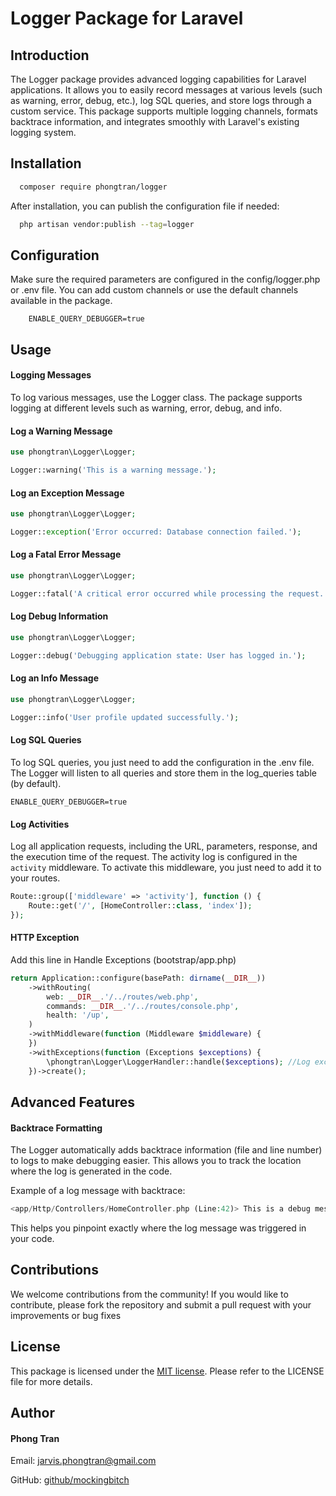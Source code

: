 # Logger Package for Laravel

## Introduction
The Logger package provides advanced logging capabilities for Laravel applications. It allows you to easily record messages at various levels (such as warning, error, debug, etc.), log SQL queries, and store logs through a custom service. This package supports multiple logging channels, formats backtrace information, and integrates smoothly with Laravel's existing logging system.

## Installation
```bash
  composer require phongtran/logger
```
After installation, you can publish the configuration file if needed:
```bash
  php artisan vendor:publish --tag=logger
```

## Configuration

Make sure the required parameters are configured in the config/logger.php or .env file. You can add custom channels or use the default channels available in the package.

```.env
    ENABLE_QUERY_DEBUGGER=true
```

## Usage
#### Logging Messages
To log various messages, use the Logger class. The package supports logging at different levels such as warning, error, debug, and info.

#### Log a Warning Message

```php
use phongtran\Logger\Logger;

Logger::warning('This is a warning message.');
```

#### Log an Exception Message

```php
use phongtran\Logger\Logger;

Logger::exception('Error occurred: Database connection failed.');
```
#### Log a Fatal Error Message

```php
use phongtran\Logger\Logger;

Logger::fatal('A critical error occurred while processing the request.');
```

#### Log Debug Information

```php
use phongtran\Logger\Logger;

Logger::debug('Debugging application state: User has logged in.');
```

#### Log an Info Message

```php
use phongtran\Logger\Logger;

Logger::info('User profile updated successfully.');
```

#### Log SQL Queries
To log SQL queries, you just need to add the configuration in the .env file. The Logger will listen to all queries and store them in the log_queries table (by default).

```.env
ENABLE_QUERY_DEBUGGER=true
```

#### Log Activities
Log all application requests, including the URL, parameters, response, and the execution time of the request. The activity log is configured in the `activity` middleware. To activate this middleware, you just need to add it to your routes.

```php
Route::group(['middleware' => 'activity'], function () {
    Route::get('/', [HomeController::class, 'index']);
});
```

#### HTTP Exception
Add this line in Handle Exceptions (bootstrap/app.php)
```php
return Application::configure(basePath: dirname(__DIR__))
    ->withRouting(
        web: __DIR__.'/../routes/web.php',
        commands: __DIR__.'/../routes/console.php',
        health: '/up',
    )
    ->withMiddleware(function (Middleware $middleware) {
    })
    ->withExceptions(function (Exceptions $exceptions) {
        \phongtran\Logger\LoggerHandler::handle($exceptions); //Log exceptions
    })->create();
```

## Advanced Features
#### Backtrace Formatting

The Logger automatically adds backtrace information (file and line number) to logs to make debugging easier. This allows you to track the location where the log is generated in the code.

Example of a log message with backtrace:

```php
<app/Http/Controllers/HomeController.php (Line:42)> This is a debug message.
```

This helps you pinpoint exactly where the log message was triggered in your code.

## Contributions
We welcome contributions from the community! If you would like to contribute, please fork the repository and submit a pull request with your improvements or bug fixes

## License
This package is licensed under the [MIT license](https://opensource.org/licenses/MIT). Please refer to the LICENSE file for more details.

## Author
#### Phong Tran
Email: [jarvis.phongtran@gmail.com](https://github.com/mockingbitch)

GitHub: [github/mockingbitch](https://github.com/mockingbitch)
